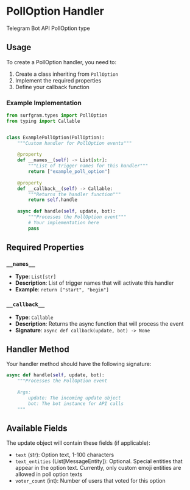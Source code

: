 # PollOption Handler

Telegram Bot API PollOption type

## Usage

To create a PollOption handler, you need to:

1. Create a class inheriting from `PollOption`
2. Implement the required properties
3. Define your callback function

### Example Implementation

```python
from surfgram.types import PollOption
from typing import Callable


class ExamplePollOption(PollOption):
    """Custom handler for PollOption events"""
    
    @property
    def __names__(self) -> List[str]:
        """List of trigger names for this handler"""
        return ["example_poll_option"]
    
    @property
    def __callback__(self) -> Callable:
        """Returns the handler function"""
        return self.handle
    
    async def handle(self, update, bot):
        """Processes the PollOption event"""
        # Your implementation here
        pass
```

## Required Properties

### `__names__`
- **Type**: `List[str]`
- **Description**: List of trigger names that will activate this handler
- **Example**: `return ["start", "begin"]`

### `__callback__`
- **Type**: `Callable`
- **Description**: Returns the async function that will process the event
- **Signature**: `async def callback(update, bot) -> None`

## Handler Method

Your handler method should have the following signature:

```python
async def handle(self, update, bot):
    """Processes the PollOption event
    
    Args:
        update: The incoming update object
        bot: The bot instance for API calls
    """
```

## Available Fields

The update object will contain these fields (if applicable):

- `text` (str): Option text, 1-100 characters
- `text_entities` (List[MessageEntity]): Optional. Special entities that appear in the option text. Currently, only custom emoji entities are allowed in poll option texts
- `voter_count` (int): Number of users that voted for this option
